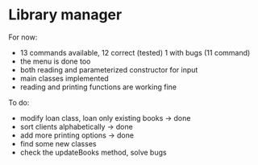 # Library manager

For now:
- 13 commands available, 12 correct (tested) 1 with bugs (11 command)
- the menu is done too
- both reading and parameterized constructor for input
- main classes implemented
- reading and printing functions are working fine


To do:

- modify loan class, loan only existing books -> done
- sort clients alphabetically		      -> done		
- add more printing options                   -> done
- find some new classes 
- check the updateBooks method, solve bugs

